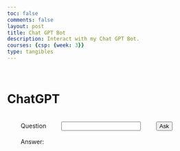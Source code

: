```yaml
---
toc: false
comments: false
layout: post
title: Chat GPT Bot
description: Interact with my Chat GPT Bot. 
courses: {csp: {week: 3}}
type: tangibles
---
```


<head>
    <meta charset="UTF-8">
    <meta name="viewport" content="width=device-width, initial-scale=1.0">
    <title>Chat GPT</title>
</head>
<body>
    <h1>ChatGPT</h1>
    <div>
        <span>Question</span>
        <input id="question" type="text" />
        <button onclick="askQuestion()">Ask</button>
    </div>
    <div>
        <span>Answer:</span>
        <p id="answer"></p>
    </div>
    <script>
        async function chatWithGPT(prompt) {
            const API_KEY = "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"; /* your api key here */
            const headers = {
                "authorization": `Bearer ${API_KEY}`,
                "content-type": "application/json"
            };
            const data = {
                model: "text-davinci-003",
                prompt: prompt,
                temperature: 1,
                max_tokens: 456,
                top_p: 0.3,
                frequency_penalty: 1.23,
                presence_penalty: 0
            };
            const response = await fetch("https://api.openai.com/v1/completions", {
                method: "POST",
                headers: headers,
                body: JSON.stringify(data)
            });
            const responseData = await response.json();
            if (response.status == 200) {
                return responseData.choices[0].text.trim();
            } else {
                return `Error: ${response.status}, ${responseData.error.message}`;
            }
        }
        async function askQuestion() {
            const question = document.querySelector("#question").value;
            const answerContainer = document.querySelector("#answer");
            answerContainer.textContent = await chatWithGPT(question);
        }
    </script>
</body>